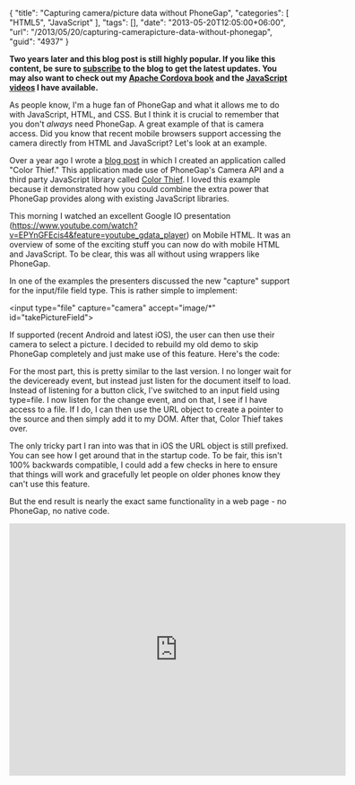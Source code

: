 {
	"title": "Capturing camera/picture data without PhoneGap",
	"categories": [
		"HTML5",
		"JavaScript"
	],
	"tags": [],
	"date": "2013-05-20T12:05:00+06:00",
	"url": "/2013/05/20/capturing-camerapicture-data-without-phonegap",
	"guid": "4937"
}

<strong>Two years later and this blog post is still highly popular. If you like this content, be sure to <a href="https://feedburner.google.com/fb/a/mailverify?uri=RaymondCamdensBlog&loc=en_US">subscribe</a> to the blog to get the latest updates. You may also want to check out my <a href="http://www.manning.com/camden">Apache Cordova book</a> and the <a href="/about-me">JavaScript videos</a> I have available.</strong>

As people know, I'm a huge fan of PhoneGap and what it allows me to do with JavaScript, HTML, and CSS. But I think it is crucial to remember that you don't <i>always</i> need PhoneGap. A great example of that is camera access. Did you know that recent mobile browsers support accessing the camera directly from HTML and JavaScript? Let's look at an example.
<!--more-->
Over a year ago I wrote a <a href="http://www.raymondcamden.com/index.cfm/2012/1/13/Demo-of-Color-Palettes-and-PhoneGap">blog post</a> in which I created an application called "Color Thief." This application made use of PhoneGap's Camera API and a third party JavaScript library called <a href="http://lokeshdhakar.com/projects/color-thief/">Color Thief</a>. I loved this example because it demonstrated how you could combine the extra power that PhoneGap provides along with existing JavaScript libraries. 

This morning I watched an excellent Google IO presentation (<a href="https://www.youtube.com/watch?v=EPYnGFEcis4&feature=youtube_gdata_player">https://www.youtube.com/watch?v=EPYnGFEcis4&feature=youtube_gdata_player</a>) on Mobile HTML. It was an overview of some of the exciting stuff you can now do with mobile HTML and JavaScript. To be clear, this was all without using wrappers like PhoneGap.

In one of the examples the presenters discussed the new "capture" support for the input/file field type. This is rather simple to implement:

&lt;input type="file" capture="camera" accept="image/*" id="takePictureField"&gt;

If supported (recent Android and latest iOS), the user can then use their camera to select a picture. I decided to rebuild my old demo to skip PhoneGap completely and just make use of this feature. Here's the code:

<script src="https://gist.github.com/cfjedimaster/5613113.js"></script>

For the most part, this is pretty similar to the last version. I no longer wait for the deviceready event, but instead just listen for the document itself to load. Instead of listening for a button click, I've switched to an input field using type=file. I now listen for the change event, and on that, I see if I have access to a file. If  I do, I can then use the URL object to create a pointer to the source and then simply add it to my DOM. After that, Color Thief takes over.

The only tricky part I ran into was that in iOS the URL object is still prefixed. You can see how I get around that in the startup code. To be fair, this isn't 100% backwards compatible, I could add a few checks in here to ensure that things will work and gracefully let people on older phones know they can't use this feature.

But the end result is nearly the exact same functionality in a web page - no PhoneGap, no native code.

<iframe width="600" height="450" src="http://www.youtube.com/embed/knU2SpymiaI?rel=0" frameborder="0" allowfullscreen></iframe>